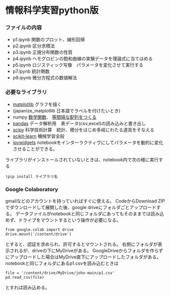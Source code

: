 # 情報科学実習python版



### ファイルの内容
* p1.ipynb 関数のプロット、線形回帰
* p2.ipynb 区分求積法
* p3.ipynb 正規分布関数の性質
* p4.ipynb ヘモグロビンの飽和曲線の実験データを理論式に当てはめる
* p5.ipynb ロジスティック写像　パラメータを変化させて実行する
* p7.ipynb 統計関数
* p9.ipynb 微分方程式の数値解法
  
### 必要なライブラリ
* [matplotlib](https://matplotlib.org/stable/tutorials/index.html) グラフを描く
* (japanize_matplotlib 日本語でラベルを付けたいとき)
* numpy [数学関数](https://numpy.org/doc/stable/reference/routines.math.html)、
  [等間隔な配列をつくる](https://numpy.org/doc/stable/user/how-to-partition.html)
* [pandas](https://pandas.pydata.org/docs/getting_started/) データ解析用　表データ(csv,excel)の読み込みと書き出し　
* [scipy](https://docs.scipy.org/doc/scipy/tutorial/index.html#user-guide) 科学技術計算　統計、積分をはじめ多岐にわたる道具をそなえる
* [scikit-learn](https://scikit-learn.org/stable/getting_started.html) 機械学習全般 
* [ipywidgets](https://ipywidgets.readthedocs.io/en/stable/how-to/index.html) notebookをインターラクティヴにしてパラメータを動的に変化させることができる。

ライブラリがインストールされていないときは、notebook内で次の様に実行する
```
!pip install ライブラリ名 
```

### Google Colaboratory
gmailなどのアカウントを持っていればすぐに使える。
CodeからDownload ZIPでダウンロードして展開した後、google driveにフォルダごとアップロードする。
データファイルがnotebookと同じフォルダにあってもそのままでは読み込めず、ドライブをマウントするという操作が必要になる。
```
from google.colab import drive
drive.mount('/content/drive')
```
とすると、認証を求められ、許可するとマウントされる。
右側にフォルダが表示されるが、driveの下にMyDriveがある。
GoogleDriveからフォルダを作らずにアップロードした場合はMyDrive直下にアップロードしたフォルダがある。notebookと同じフォルダにあるp1.csvを読み込むときは
```
file = '/content/drive/MyDrive/joho-main/p1.csv'
pd.read_csv(file)
```
とすれば読み込める。


